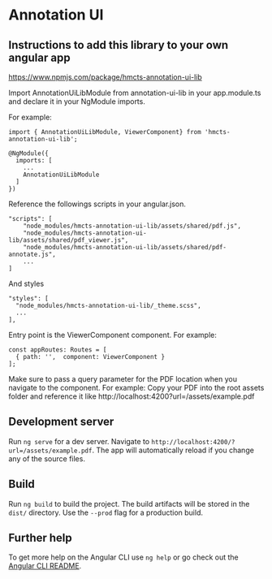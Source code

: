 # Annotation UI

## Instructions to add this library to your own angular app
https://www.npmjs.com/package/hmcts-annotation-ui-lib

Import AnnotationUiLibModule from annotation-ui-lib in your app.module.ts and declare it in your NgModule imports.

For example:
```
import { AnnotationUiLibModule, ViewerComponent} from 'hmcts-annotation-ui-lib';

@NgModule({
  imports: [
    ...
    AnnotationUiLibModule
  ]
})
```

Reference the followings scripts in your angular.json.
```
"scripts": [
    "node_modules/hmcts-annotation-ui-lib/assets/shared/pdf.js",
    "node_modules/hmcts-annotation-ui-lib/assets/shared/pdf_viewer.js",
    "node_modules/hmcts-annotation-ui-lib/assets/shared/pdf-annotate.js",
    ...
]
```

And styles
```
"styles": [
  "node_modules/hmcts-annotation-ui-lib/_theme.scss",
  ...
],
```

Entry point is the ViewerComponent component. For example:
```
const appRoutes: Routes = [
  { path: '',  component: ViewerComponent }
]; 
```

Make sure to pass a query parameter for the PDF location when you navigate to the component. For example:
Copy your PDF into the root assets folder and reference it like http://localhost:4200?url=/assets/example.pdf


## Development server

Run `ng serve` for a dev server. Navigate to `http://localhost:4200/?url=/assets/example.pdf`. The app will automatically reload if you change any of the source files.

## Build

Run `ng build` to build the project. The build artifacts will be stored in the `dist/` directory. Use the `--prod` flag for a production build.

## Further help

To get more help on the Angular CLI use `ng help` or go check out the [Angular CLI README](https://github.com/angular/angular-cli/blob/master/README.md).
